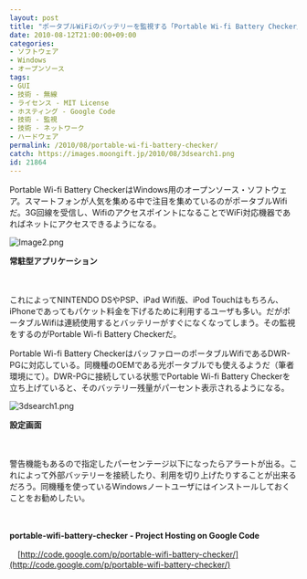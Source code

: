 ```yaml
---
layout: post
title: "ポータブルWiFiのバッテリーを監視する「Portable Wi-fi Battery Checker」"
date: 2010-08-12T21:00:00+09:00
categories:
- ソフトウェア
- Windows
- オープンソース
tags: 
- GUI
- 技術 - 無線
- ライセンス - MIT License
- ホスティング - Google Code
- 技術 - 監視
- 技術 - ネットワーク
- ハードウェア
permalink: /2010/08/portable-wi-fi-battery-checker/
catch: https://images.moongift.jp/2010/08/3dsearch1.png
id: 21864
---
```

Portable Wi-fi Battery CheckerはWindows用のオープンソース・ソフトウェア。スマートフォンが人気を集める中で注目を集めているのがポータブルWifiだ。3G回線を受信し、WifiのアクセスポイントになることでWiFi対応機器であればネットにアクセスできるようになる。

  

![Image2.png](https://images.moongift.jp/2010/08/Image2.png)  
  
**常駐型アプリケーション**

  

　

  

これによってNINTENDO DSやPSP、iPad Wifi版、iPod Touchはもちろん、iPhoneであってもパケット料金を下げるために利用するユーザも多い。だがポータブルWifiは連続使用するとバッテリーがすぐになくなってしまう。その監視をするのがPortable Wi-fi Battery Checkerだ。

  
<!--more-->

Portable Wi-fi Battery CheckerはバッファローのポータブルWifiであるDWR-PGに対応している。同機種のOEMである光ポータブルでも使えるようだ（筆者環境にて）。DWR-PGに接続している状態でPortable Wi-fi Battery Checkerを立ち上げていると、そのバッテリー残量がパーセント表示されるようになる。

  

![3dsearch1.png](https://images.moongift.jp/2010/08/3dsearch1.png)  
  
**設定画面**

  

　

  

警告機能もあるので指定したパーセンテージ以下になったらアラートが出る。これによって外部バッテリーを接続したり、利用を切り上げたりすることが出来るだろう。同機種を使っているWindowsノートユーザにはインストールしておくことをお勧めしたい。

  

　

  

**portable-wifi-battery-checker - Project Hosting on Google Code**  
  
　[http://code.google.com/p/portable-wifi-battery-checker/](http://code.google.com/p/portable-wifi-battery-checker/)

  
